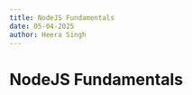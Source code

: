 ```yaml
---
title: NodeJS Fundamentals
date: 05-04-2025
author: Heera Singh
---
```


# NodeJS Fundamentals


